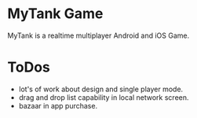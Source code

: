 MyTank Game
==========
MyTank is a realtime multiplayer Android and iOS Game.

ToDos
=====
- lot's of work about design and single player mode.
- drag and drop list capability in local network screen.
- bazaar in app purchase.

